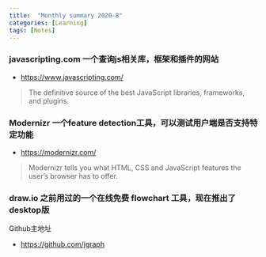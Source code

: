 ```yaml
---
title:  "Monthly summary 2020-8"
categories: [Learning]
tags: [Notes]
---
```


### javascripting.com 一个查询js相关库，框架和插件的网站

- https://www.javascripting.com/

> The definitive source of the best
JavaScript libraries, frameworks, and plugins.


### Modernizr 一个feature detection工具，可以测试用户端是否支持特定功能

- https://modernizr.com/

> Modernizr tells you what HTML, CSS and JavaScript features the user’s browser has to offer.

### draw.io 之前用过的一个在线免费 flowchart 工具，现在推出了desktop版

Github主地址

- https://github.com/jgraph
